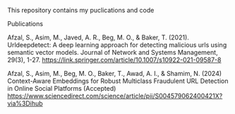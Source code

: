 This repository contains my puclications and code

Publications

Afzal, S., Asim, M., Javed, A. R., Beg, M. O., & Baker, T. (2021). Urldeepdetect: A deep learning approach for detecting malicious urls using semantic vector models. Journal of Network and Systems Management, 29(3), 1-27.
https://link.springer.com/article/10.1007/s10922-021-09587-8

Afzal, S., Asim, M., Beg, M. O., Baker, T., Awad, A. I., & Shamim, N. (2024) Context-Aware Embeddings for Robust Multiclass Fraudulent URL Detection in Online Social Platforms (Accepted)
https://www.sciencedirect.com/science/article/pii/S004579062400421X?via%3Dihub

